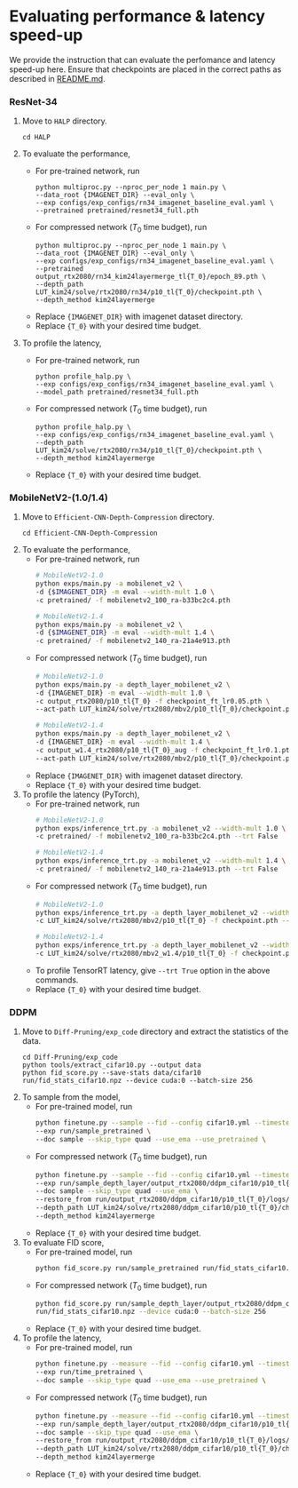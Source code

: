 # Evaluating performance & latency speed-up

We provide the instruction that can evaluate the perfomance and latency speed-up here.
Ensure that checkpoints are placed in the correct paths as described in [README.md](README.md).

### ResNet-34
1. Move to `HALP` directory.
    ```
    cd HALP
    ```
2. To evaluate the performance,
    - For pre-trained network, run
        ```
        python multiproc.py --nproc_per_node 1 main.py \
        --data_root {IMAGENET_DIR} --eval_only \
        --exp configs/exp_configs/rn34_imagenet_baseline_eval.yaml \
        --pretrained pretrained/resnet34_full.pth
        ```
    - For compressed network ($T_0$ time budget), run
        ```
        python multiproc.py --nproc_per_node 1 main.py \
        --data_root {IMAGENET_DIR} --eval_only \
        --exp configs/exp_configs/rn34_imagenet_baseline_eval.yaml \
        --pretrained output_rtx2080/rn34_kim24layermerge_tl{T_0}/epoch_89.pth \
        --depth_path LUT_kim24/solve/rtx2080/rn34/p10_tl{T_0}/checkpoint.pth \
        --depth_method kim24layermerge
        ```
    - Replace `{IMAGENET_DIR}` with imagenet dataset directory.
    - Replace `{T_0}` with your desired time budget.

3. To profile the latency, 
    - For pre-trained network, run
        ```
        python profile_halp.py \
        --exp configs/exp_configs/rn34_imagenet_baseline_eval.yaml \
        --model_path pretrained/resnet34_full.pth
        ```
    - For compressed network ($T_0$ time budget), run
        ```
        python profile_halp.py \
        --exp configs/exp_configs/rn34_imagenet_baseline_eval.yaml \
        --depth_path LUT_kim24/solve/rtx2080/rn34/p10_tl{T_0}/checkpoint.pth \
        --depth_method kim24layermerge
        ```
    - Replace `{T_0}` with your desired time budget.

### MobileNetV2-(1.0/1.4)
1. Move to `Efficient-CNN-Depth-Compression` directory.
    ```
    cd Efficient-CNN-Depth-Compression
    ```
2. To evaluate the performance,
    - For pre-trained network, run
        ```bash
        # MobileNetV2-1.0
        python exps/main.py -a mobilenet_v2 \
        -d {$IMAGENET_DIR} -m eval --width-mult 1.0 \
        -c pretrained/ -f mobilenetv2_100_ra-b33bc2c4.pth
        ```
        ```bash
        # MobileNetV2-1.4
        python exps/main.py -a mobilenet_v2 \
        -d {$IMAGENET_DIR} -m eval --width-mult 1.4 \
        -c pretrained/ -f mobilenetv2_140_ra-21a4e913.pth
        ```
    - For compressed network ($T_0$ time budget), run
        ```bash
        # MobileNetV2-1.0
        python exps/main.py -a depth_layer_mobilenet_v2 \
        -d {IMAGENET_DIR} -m eval --width-mult 1.0 \
        -c output_rtx2080/p10_tl{T_0} -f checkpoint_ft_lr0.05.pth \
        --act-path LUT_kim24/solve/rtx2080/mbv2/p10_tl{T_0}/checkpoint.pth
        ```
        ```bash
        # MobileNetV2-1.4
        python exps/main.py -a depth_layer_mobilenet_v2 \
        -d {IMAGENET_DIR} -m eval --width-mult 1.4 \
        -c output_w1.4_rtx2080/p10_tl{T_0}_aug -f checkpoint_ft_lr0.1.pth \
        --act-path LUT_kim24/solve/rtx2080/mbv2/p10_tl{T_0}/checkpoint.pth
        ```
    - Replace `{IMAGENET_DIR}` with imagenet dataset directory.
    - Replace `{T_0}` with your desired time budget.
3. To profile the latency (PyTorch), 
    - For pre-trained network, run
        ```bash
        # MobileNetV2-1.0
        python exps/inference_trt.py -a mobilenet_v2 --width-mult 1.0 \
        -c pretrained/ -f mobilenetv2_100_ra-b33bc2c4.pth --trt False 
        ```
        ```bash
        # MobileNetV2-1.4
        python exps/inference_trt.py -a mobilenet_v2 --width-mult 1.4 \
        -c pretrained/ -f mobilenetv2_140_ra-21a4e913.pth --trt False
        ```
    - For compressed network ($T_0$ time budget), run
        ```bash
        # MobileNetV2-1.0
        python exps/inference_trt.py -a depth_layer_mobilenet_v2 --width-mult 1.0 \
        -c LUT_kim24/solve/rtx2080/mbv2/p10_tl{T_0} -f checkpoint.pth --trt False
        ```
        ```bash
        # MobileNetV2-1.4
        python exps/inference_trt.py -a depth_layer_mobilenet_v2 --width-mult 1.4 \
        -c LUT_kim24/solve/rtx2080/mbv2_w1.4/p10_tl{T_0} -f checkpoint.pth --trt False
        ```
    - To profile TensorRT latency, give `--trt True` option in the above commands.
    - Replace `{T_0}` with your desired time budget.

### DDPM
1. Move to `Diff-Pruning/exp_code` directory and extract the statistics of the data.
    ```
    cd Diff-Pruning/exp_code
    python tools/extract_cifar10.py --output data
    python fid_score.py --save-stats data/cifar10 run/fid_stats_cifar10.npz --device cuda:0 --batch-size 256
    ```
2. To sample from the model,
    - For pre-trained model, run
        ```bash
        python finetune.py --sample --fid --config cifar10.yml --timesteps 100 --eta 0 --ni \
        --exp run/sample_pretrained \
        --doc sample --skip_type quad --use_ema --use_pretrained \
        ```
    - For compressed network ($T_0$ time budget), run
        ```bash
        python finetune.py --sample --fid --config cifar10.yml --timesteps 100 --eta 0 --ni \
        --exp run/sample_depth_layer/output_rtx2080/ddpm_cifar10/p10_tl{T_0}/ \
        --doc sample --skip_type quad --use_ema \
        --restore_from run/output_rtx2080/ddpm_cifar10/p10_tl{T_0}/logs/post_training/ckpt_100000.pth \
        --depth_path LUT_kim24/solve/rtx2080/ddpm_cifar10/p10_tl{T_0}/checkpoint.pth \
        --depth_method kim24layermerge
        ```
    - Replace `{T_0}` with your desired time budget.
3. To evaluate FID score,
    - For pre-trained model, run
        ```bash
        python fid_score.py run/sample_pretrained run/fid_stats_cifar10.npz --device cuda:0 --batch-size 256
        ```
    - For compressed network ($T_0$ time budget), run
        ```bash
        python fid_score.py run/sample_depth_layer/output_rtx2080/ddpm_cifar10/p10_tl{T_0}/ \
        run/fid_stats_cifar10.npz --device cuda:0 --batch-size 256
        ```
    - Replace `{T_0}` with your desired time budget.
4. To profile the latency,
    - For pre-trained model, run
        ```bash
        python finetune.py --measure --fid --config cifar10.yml --timesteps 100 --eta 0 --ni \
        --exp run/time_pretrained \
        --doc sample --skip_type quad --use_ema --use_pretrained \
        ```
    - For compressed network ($T_0$ time budget), run
        ```bash
        python finetune.py --measure --fid --config cifar10.yml --timesteps 100 --eta 0 --ni \
        --exp run/sample_depth_layer/output_rtx2080/ddpm_cifar10/p10_tl{T_0}/ \
        --doc sample --skip_type quad --use_ema \
        --restore_from run/output_rtx2080/ddpm_cifar10/p10_tl{T_0}/logs/post_training/ckpt_100000.pth \
        --depth_path LUT_kim24/solve/rtx2080/ddpm_cifar10/p10_tl{T_0}/checkpoint.pth \
        --depth_method kim24layermerge
        ```
    - Replace `{T_0}` with your desired time budget.
